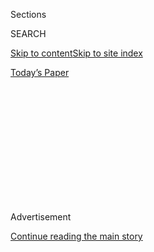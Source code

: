 <div id="app">

<div>

<div>

<div>

<div class="NYTAppHideMasthead css-1q2w90k e1suatyy0">

<div class="section css-ui9rw0 e1suatyy2">

<div class="css-eph4ug er09x8g0">

<div class="css-6n7j50">

</div>

<span class="css-1dv1kvn">Sections</span>

<div class="css-10488qs">

<span class="css-1dv1kvn">SEARCH</span>

</div>

[Skip to content](#site-content)[Skip to site
index](#site-index)

</div>

<div class="css-10698na e1huz5gh0">

</div>

</div>

<div id="masthead-bar-one" class="section hasLinks css-15hmgas e1csuq9d3">

<div class="css-uqyvli e1csuq9d0">

</div>

<div class="css-1uqjmks e1csuq9d1">

</div>

<div class="css-9e9ivx">

[](https://myaccount.nytimes3xbfgragh.onion/auth/login?response_type=cookie&client_id=vi)

</div>

<div class="css-1bvtpon e1csuq9d2">

[Today’s
Paper](https://www.nytimes3xbfgragh.onion/section/todayspaper)

</div>

</div>

</div>

</div>

<div data-aria-hidden="false">

<div id="site-content" data-role="main">

<div>

<div class="css-1aor85t" style="opacity:0.000000001;z-index:-1;visibility:hidden">

<div class="css-1hqnpie">

<div class="css-epjblv">

<span class="css-100wwgy">A Pioneering Collaborator of Le Corbusier
Finally Gets Her
Due</span>

</div>

<div class="css-k008qs">

<div class="css-o5pzib">

<span class="css-18z7m18"></span>

<div>

</div>

</div>

<span class="css-1n6z4y"></span>

<div class="css-1705lsu">

<div class="css-4xjgmj">

<div class="css-4skfbu" data-role="toolbar" data-aria-label="Social Media Share buttons, Save button, and Comments Panel with current comment count" data-testid="share-tools">

  - 
  - 
  - 
  - 
    
    <div class="css-6n7j50">
    
    </div>

  - 

</div>

</div>

</div>

</div>

</div>

</div>

<div class="css-13pd83m">

</div>

<div id="top-wrapper" class="css-1sy8kpn">

<div id="top-slug" class="css-l9onyx">

Advertisement

</div>

[Continue reading the main
story](#after-top)

<div class="ad top-wrapper" style="text-align:center;height:100%;display:block;min-height:250px">

<div id="top" class="place-ad" data-position="top" data-size-key="top">

</div>

</div>

<div id="after-top">

</div>

</div>

<div id="sponsor-wrapper" class="css-1hyfx7x">

<div id="sponsor-slug" class="css-19vbshk">

Supported by

</div>

[Continue reading the main
story](#after-sponsor)

<div id="sponsor" class="ad sponsor-wrapper" style="text-align:center;height:100%;display:block">

</div>

<div id="after-sponsor">

</div>

</div>

<div class="css-1vkm6nb ehdk2mb0">

# A Pioneering Collaborator of Le Corbusier Finally Gets Her Due

</div>

<div class="css-xt80pu e12qa4dv0">

<div class="css-18e8msd">

<div class="css-vp77d3 epjyd6m0">

<div class="css-1baulvz">

By <span class="css-1baulvz last-byline" itemprop="name">Pilar
Viladas</span>

</div>

</div>

  - Nov. 14,
    2013

  - 
    
    <div class="css-4xjgmj">
    
    <div class="css-d8bdto" data-role="toolbar" data-aria-label="Social Media Share buttons, Save button, and Comments Panel with current comment count" data-testid="share-tools">
    
      - 
      - 
      - 
      - 
        
        <div class="css-6n7j50">
        
        </div>
    
      - 
    
    </div>
    
    </div>

</div>

</div>

<div class="section meteredContent css-1r7ky0e" name="articleBody" itemprop="articleBody">

<div class="css-1fanzo5 StoryBodyCompanionColumn">

<div class="css-53u6y8">

*As an homage to Charlotte Perriand’s creative force, Louis Vuitton is
building, for the first time, one of the legendary Modernist’s
never-realized
designs.*

</div>

</div>

<div class="css-11hetc6 sizeMedium">

<div class="css-c955wn" data-role="region" data-aria-label="Slideshow of House Proud">

<div class="css-1r9a6mz">

<div class="css-4szlfd">

<div class="css-1dv1kvn">

Slide 1 of 7
<span id="SW1hZ2U6bnl0Oi8vaW1hZ2UvZjBlZGU3ZmQtN2U1YS01OGI5LWJjYzEtZWMzNDhhNjhhZmVj-0"></span>

</div>

<span class="css-g89h0y" data-aria-hidden="true"><span class="css-1gurbbl" data-amp-bind-class="[&#39;css-1gurbbl&#39;, &#39;css-1gurbbl&#39;][+undefined % 2]" data-amp-bind-text="+undefined + 1" data-testid="slideshow-inline--counter-cur">1</span><span>/</span><span data-testid="slideshow-inline--counter-total">7</span></span>

</div>

<div class="css-10gezm4">

</div>

<div class="css-r6z5ec" style="position:relative">

<div class="css-1ctlbr7">

<div class="css-14e0s5u">

<div class="css-10gyqb e1wuipb50">

</div>

<div class="css-1ms7lv3 e1wuipb50">

</div>

<div class="css-1ms7lv3 e1wuipb50">

</div>

<div class="css-1ms7lv3 e1wuipb50">

</div>

<div class="css-1ms7lv3 e1wuipb50">

</div>

<div class="css-1ms7lv3 e1wuipb50">

</div>

<div class="css-1ms7lv3 e1wuipb50">

</div>

</div>

<div class="css-500tfg">

</div>

</div>

<div class="css-1m2gac3">

<span class="css-q9xa06 e13ogyst0"></span>

A pulled-back rendering of the
unit.

<span class="css-1nlbvxy e1z0qqy90" itemprop="copyrightHolder"><span class="css-1ly73wi e1tej78p0">Credit...</span><span>©
Louis Vuitton</span></span>

</div>

</div>

</div>

  - ![<span class="css-q9xa06 e13ogyst0"></span> ¶ A pulled-back
    rendering of the unit. ¶
    <span class="css-1nlbvxy e1z0qqy90" itemprop="copyrightHolder"><span class="css-1ly73wi e1tej78p0">Credit...</span><span>©
    Louis
    Vuitton</span></span>](https://static01.graylady3jvrrxbe.onion/images/2013/11/14/t-magazine/charlotte-perriand-house-slide-SXIO/charlotte-perriand-house-slide-SXIO-superJumbo.jpg)

  - ![<span class="css-q9xa06 e13ogyst0"></span> ¶ Charlotte Perriand’s
    sketch of La Maison au Bord de l’Eau. ¶
    <span class="css-1nlbvxy e1z0qqy90" itemprop="copyrightHolder"><span class="css-1ly73wi e1tej78p0">Credit...</span><span>Archives
    Charlotte Perriand
    2013</span></span>](https://static01.graylady3jvrrxbe.onion/images/2013/11/14/t-magazine/charlotte-perriand-house-slide-ROU8/charlotte-perriand-house-slide-ROU8-superJumbo.jpg)

  - ![<span class="css-q9xa06 e13ogyst0"></span> ¶ Furnishings designed
    by Perriand, inside the house, which will be shipped in sections
    from Europe, and reconstructed on site in Miami. ¶
    <span class="css-1nlbvxy e1z0qqy90" itemprop="copyrightHolder"><span class="css-1ly73wi e1tej78p0">Credit...</span><span>Giorgio
    Possenti</span></span>](https://static01.graylady3jvrrxbe.onion/images/2013/11/14/t-magazine/charlotte-perriand-house-slide-T2MG/charlotte-perriand-house-slide-T2MG-superJumbo.jpg)

  - ![<span class="css-q9xa06 e13ogyst0"></span> ¶ Perriand’s Plurima
    bookcase, made by Cassina, doubles as a room divider. ¶
    <span class="css-1nlbvxy e1z0qqy90" itemprop="copyrightHolder"><span class="css-1ly73wi e1tej78p0">Credit...</span><span>Giorgio
    Possenti</span></span>](https://static01.graylady3jvrrxbe.onion/images/2013/11/14/t-magazine/charlotte-perriand-house-slide-B05K/charlotte-perriand-house-slide-B05K-superJumbo.jpg)

  - ![<span class="css-q9xa06 e13ogyst0"></span> ¶ A rendering of the
    main room of the house. ¶
    <span class="css-1nlbvxy e1z0qqy90" itemprop="copyrightHolder"><span class="css-1ly73wi e1tej78p0">Credit...</span><span>©
    Louis
    Vuitton</span></span>](https://static01.graylady3jvrrxbe.onion/images/2013/11/14/t-magazine/charlotte-perriand-house-slide-7CHX/charlotte-perriand-house-slide-7CHX-superJumbo.jpg)

  - ![<span class="css-q9xa06 e13ogyst0"></span> ¶ The designer in 1934.
    ¶
    <span class="css-1nlbvxy e1z0qqy90" itemprop="copyrightHolder"><span class="css-1ly73wi e1tej78p0">Credit...</span><span>Archives
    Charlotte Perriand
    2013</span></span>](https://static01.graylady3jvrrxbe.onion/images/2013/11/14/t-magazine/charlotte-perriand-house-slide-BGBQ/charlotte-perriand-house-slide-BGBQ-superJumbo.jpg)

  - ![<span class="css-q9xa06 e13ogyst0"></span> ¶ Her Tokyo Outdoor
    chaise longue, available from Cassina. ¶
    <span class="css-1nlbvxy e1z0qqy90" itemprop="copyrightHolder"><span class="css-1ly73wi e1tej78p0">Credit...</span><span>Giorgio
    Possenti</span></span>](https://static01.graylady3jvrrxbe.onion/images/2013/11/14/t-magazine/charlotte-perriand-house-slide-RFX7/charlotte-perriand-house-slide-RFX7-superJumbo.jpg)

</div>

</div>

<div class="css-12442hm">

</div>

<div class="css-1fanzo5 StoryBodyCompanionColumn">

<div class="css-53u6y8">

It’s hard to think of a modern woman more modern than Charlotte
Perriand. Creative, intelligent, well traveled and athletic, the native
Parisian was a pioneer of design at a time when women’s options in the
field were limited mainly to ceramics and textiles. In the 1920s,
Perriand transformed a room in her apartment into a glass and metal bar
for entertaining, and she saw the potential of tubular steel as a
material for furniture. And it was largely thanks to her vision that the
architect Le Corbusier became famous for the 1928 steel and cowhide
chaise longue, and other iconic pieces, on which he collaborated with
Perriand and his cousin Pierre Jeanneret. (This was not long after Le
Corbusier dismissed a job-hunting Perriand with the now infamous words
“We don’t embroider cushions here,” and even after he admitted his
mistake, it took decades for Perriand to get equal credit for their
designs.)

Perriand went on to create other furnishings, as well as interiors and
buildings, but the first house she designed on her own, a 1934
second-place entry in a magazine competition for an affordable beach
house, remained unbuilt — until now. Louis Vuitton, which took Perriand
as the muse for its spring/summer 2014 women’s Icônes collection, worked
with the Charlotte Perriand Archive to construct La Maison au Bord de
l’Eau (the House on the Waterfront), which will be displayed at Design
Miami (Dec. 4 to Dec. 8) and then put up for sale. The house — a compact
structure of four rooms flanking an open-air living space — is elegant
in its economy, and looks as if it could have been designed today, a
spirit that appealed to Julie de Libran, the creative director of Louis
Vuitton women’s collection. She admires Perriand’s “refined” color
sense, but also the fact that “she was so intelligent and pragmatic,”
adding that “functionality was her way of thinking.” (Perriand once
traveled to Asia with a compact wardrobe of interchangeable “modules,” a
philosophy that is reflected in the Icônes collection’s colorful,
adaptable pieces.)

</div>

</div>

<div class="css-1fanzo5 StoryBodyCompanionColumn">

<div class="css-53u6y8">

Pernette Perriand, Charlotte’s daughter, and Pernette’s husband, Jacques
Barsac, who run the archive, said that not only was the project one of
Perriand’s favorites, but that it was also a very early example of
prefab design, another aspect of Perriand’s ahead-of-the-curve
sensibility that appealed to Louis Vuitton. With its debut in Miami
Beach, the house can now inspire a future generation of design pioneers.

</div>

</div>

</div>

<div>

</div>

<div>

</div>

<div>

</div>

<div>

<div id="bottom-wrapper" class="css-1ede5it">

<div id="bottom-slug" class="css-l9onyx">

Advertisement

</div>

[Continue reading the main
story](#after-bottom)

<div id="bottom" class="ad bottom-wrapper" style="text-align:center;height:100%;display:block;min-height:90px">

</div>

<div id="after-bottom">

</div>

</div>

</div>

</div>

</div>

## Site Index

<div>

</div>

## Site Information Navigation

  - [© <span>2020</span> <span>The New York Times
    Company</span>](https://help.nytimes3xbfgragh.onion/hc/en-us/articles/115014792127-Copyright-notice)

<!-- end list -->

  - [NYTCo](https://www.nytco.com/)
  - [Contact
    Us](https://help.nytimes3xbfgragh.onion/hc/en-us/articles/115015385887-Contact-Us)
  - [Work with us](https://www.nytco.com/careers/)
  - [Advertise](https://nytmediakit.com/)
  - [T Brand Studio](http://www.tbrandstudio.com/)
  - [Your Ad
    Choices](https://www.nytimes3xbfgragh.onion/privacy/cookie-policy#how-do-i-manage-trackers)
  - [Privacy](https://www.nytimes3xbfgragh.onion/privacy)
  - [Terms of
    Service](https://help.nytimes3xbfgragh.onion/hc/en-us/articles/115014893428-Terms-of-service)
  - [Terms of
    Sale](https://help.nytimes3xbfgragh.onion/hc/en-us/articles/115014893968-Terms-of-sale)
  - [Site
    Map](https://spiderbites.nytimes3xbfgragh.onion)
  - [Help](https://help.nytimes3xbfgragh.onion/hc/en-us)
  - [Subscriptions](https://www.nytimes3xbfgragh.onion/subscription?campaignId=37WXW)

</div>

</div>

</div>

</div>
